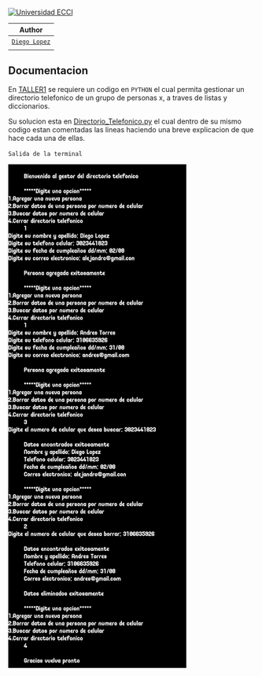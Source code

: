 [![Universidad ECCI][IMGECCI]][ECCIBOG]

| Author |
| - |
| [`Diego Lopez`][PERFIL] |
||

## Documentacion

En [TALLER1][TALLER1] se requiere un codigo en `PYTHON` el cual permita gestionar un directorio telefonico de un grupo de personas x, a traves de listas y diccionarios.

Su solucion esta en [Directorio_Telefonico.py][CODIGO] el cual dentro de su mismo codigo estan comentadas las lineas haciendo una breve explicacion de que hace cada una de ellas.

`Salida de la terminal`

![Salida Terminal][SALIDA]

[//]: # (Referencias)

[SALIDA]: </Laboratorio1/IMAGENES/Screenshot_20250311_220852_ru_iiec_pydroid3_Term.jpg>
[TALLER1]: </Taller 1 - Listas y Diccionarios - 2025 -1.pdf>
[CODIGO]: </Laboratorio1/Directorio_Telefonico.py>
[PERFIL]: <https://github.com/Alejibiris>
[ECCIBOG]: <https://www.ecci.edu.co/bogota/>
[IMGECCI]: <https://www.ecci.edu.co/wp-content/uploads/2021/11/logo-ECCI.png>
